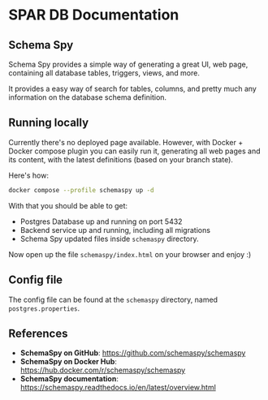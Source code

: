 # SPAR DB Documentation

## Schema Spy

Schema Spy provides a simple way of generating a great UI, web page, 
containing all database tables, triggers, views, and more.

It provides a easy way of search for tables, columns, and pretty much
any information on the database schema definition.

## Running locally

Currently there's no deployed page available. However, with Docker +
Docker compose plugin you can easily run it, generating all web pages
and its content, with the latest definitions (based on your branch state).

Here's how:

```sh
docker compose --profile schemaspy up -d
```

With that you should be able to get:

- Postgres Database up and running on port 5432
- Backend service up and running, including all migrations
- Schema Spy updated files inside `schemaspy` directory.

Now open up the file `schemaspy/index.html` on your browser and enjoy :)

## Config file

The config file can be found at the `schemaspy` directory, named `postgres.properties`.

## References

- **SchemaSpy on GitHub**: https://github.com/schemaspy/schemaspy
- **SchemaSpy on Docker Hub**: https://hub.docker.com/r/schemaspy/schemaspy
- **SchemaSpy documentation**: https://schemaspy.readthedocs.io/en/latest/overview.html
